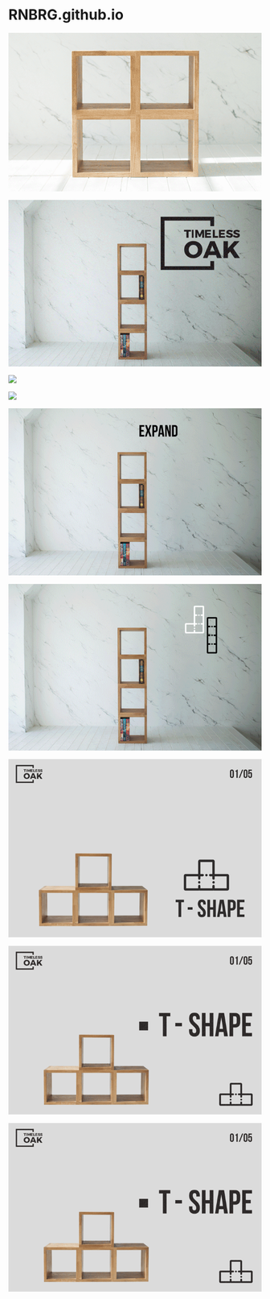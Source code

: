 # RNBRG.github.io


![](5shapes.gif)

![](collection_gif.gif)

![](easytobuild.gif)

![](easytobuild_gif_02.gif)





![](695px_collection_gif_02.gif)

![](695px_collection_gif_03.gif)

![](695px_5shapes.gif)

![](695px_5shapes_02.gif)

![](695px_5shapes_02.gif)
